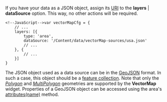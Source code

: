 If you have your data as a JSON object, assign its [URI](https://en.wikipedia.org/wiki/Uniform_resource_identifier) to the **layers** | **dataSource** option. This way, no other actions will be required.

	<!--JavaScript-->var vectorMapCfg = {
        // ...
        layers: [{
            type: 'area',
            dataSource: '/Content/data/vectorMap-sources/usa.json'
            // ...
        }, {
            // ...
        }]
    }

The JSON object used as a data source can be in the [GeoJSON](https://en.wikipedia.org/wiki/GeoJSON) format. In such a case, this object should be a [feature collection](https://geojson.org/geojson-spec.html#feature-collection-objects). Note that only the [*Polygon*](https://geojson.org/geojson-spec.html#id4) and [*MultiPolygon*](https://geojson.org/geojson-spec.html#id7) geometries are supported by the **VectorMap** widget. Properties of a GeoJSON object can be accessed using the area's [attributes(name)](/api-reference/20%20Data%20Visualization%20Widgets/70%20dxVectorMap/7%20Map%20Elements/Area/3%20Methods/attribute(name).md '/Documentation/ApiReference/Data_Visualization_Widgets/dxVectorMap/Map_Elements/Area/Methods/#attributename') method.
